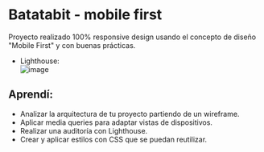 # Batatabit - mobile first

Proyecto realizado 100% responsive design usando el concepto de diseño "Mobile First" y con buenas prácticas.

- Lighthouse:  
![image](https://user-images.githubusercontent.com/101309300/190938548-d223b65c-9259-4464-9cb5-9d61444602b0.png)

## Aprendí:
- Analizar la arquitectura de tu proyecto partiendo de un wireframe.
- Aplicar media queries para adaptar vistas de dispositivos.
- Realizar una auditoría con Lighthouse.
- Crear y aplicar estilos con CSS que se puedan reutilizar.



